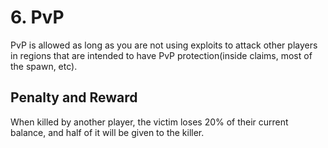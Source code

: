 # 6. PvP

PvP is allowed as long as you are not using exploits to attack other players in regions that are intended to have PvP protection(inside claims, most of the spawn, etc).

## Penalty and Reward

When killed by another player, the victim loses 20% of their current balance, and half of it will be given to the killer.
